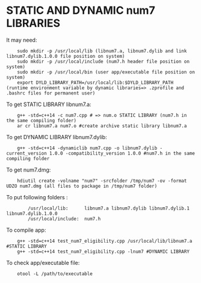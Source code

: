 # STATIC AND DYNAMIC num7 LIBRARIES  

  It may need: 
        
        sudo mkdir -p /usr/local/lib (libnum7.a, libnum7.dylib and link libnum7.dylib.1.0.0 file position on system) 
        sudo mkdir -p /usr/local/include (num7.h header file position on system) 
        sudo mkdir -p /usr/local/bin (user app/executable file position on system) 
        export DYLD_LIBRARY_PATH=/usr/local/lib:$DYLD_LIBRARY_PATH (runtime environment variable by dynamic libraries=> .zprofile and .bashrc files for permanent user)  
 
  To get STATIC LIBRARY libnum7.a: 
  
        g++ -std=c++14 -c num7.cpp # => num.o STATIC LIBRARY (num7.h in the same compiling folder)  
        ar cr libnum7.a num7.o #create archive static library libnum7.a  
  
  To get DYNAMIC LIBRARY libnum7.dylib: 
  
        g++ -std=c++14 -dynamiclib num7.cpp -o libnum7.dylib -current_version 1.0.0 -compatibility_version 1.0.0 #num7.h in the same compiling folder  

  To get num7.dmg: 
  
        hdiutil create -volname "num7" -srcfolder /tmp/num7 -ov -format UDZO num7.dmg (all files to package in /tmp/num7 folder)
      
  To put following folders : 

            /usr/local/lib:      libnum7.a libnum7.dylib libnum7.dylib.1 libnum7.dylib.1.0.0 
            /usr/local/include:  num7.h 
  
  To compile app: 

        g++ -std=c++14 test_num7_eligibility.cpp /usr/local/lib/libnum7.a #STATIC LIBRARY 
        g++ -std=c++14 test_num7_eligibility.cpp -lnum7 #DYNAMIC LIBRARY 

  To check app/executable file:

        otool -L /path/to/executable      
        
